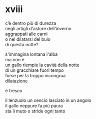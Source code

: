 # xviii

c’è dentro più di durezza  
negli artigli d'astore dell'inverno  
aggrappati alle carni  
o nel dilatarsi del buio  
di questa notte?

s'immagina lontana l'alba  
ma non è  
un gallo riempie la cavità della notte  
di un gracchiare fuori tempo  
forse per la troppo incongrua  
dilatazione

è fresco

il lenzuolo un cencio lasciato in un angolo  
il gallo neppure fa più paura  
sta lì muto o stride ogni tanto
